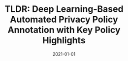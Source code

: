 ---
title: "TLDR: Deep Learning-Based Automated Privacy Policy Annotation with Key Policy Highlights"
collection: publications
permalink: /publication/2021-01-01-TLDR-Deep-Learning-Based-Automated-Privacy-Policy-Annotation-with-Key-Policy-Highlights
date: 2021-01-01
venue: 'In the proceedings of WPES &apos;21: Proceedings of the 20th Workshop on Workshop on Privacy in the Electronic Society, Virtual Event, Korea, 15 November 2021'
paperurl: 'https://doi.org/10.1145/3463676.3485608'
citation: ' Abdulrahman Alabduljabbar,  Ahmed Abusnaina,  {\&quot;{U}}lk{\&quot;{u}} Meteriz{-}Yildiran,  David Mohaisen, &quot;TLDR: Deep Learning-Based Automated Privacy Policy Annotation with Key Policy Highlights.&quot; In the proceedings of WPES &amp;apos;21: Proceedings of the 20th Workshop on Workshop on Privacy in the Electronic Society, Virtual Event, Korea, 15 November 2021, 2021.'
---